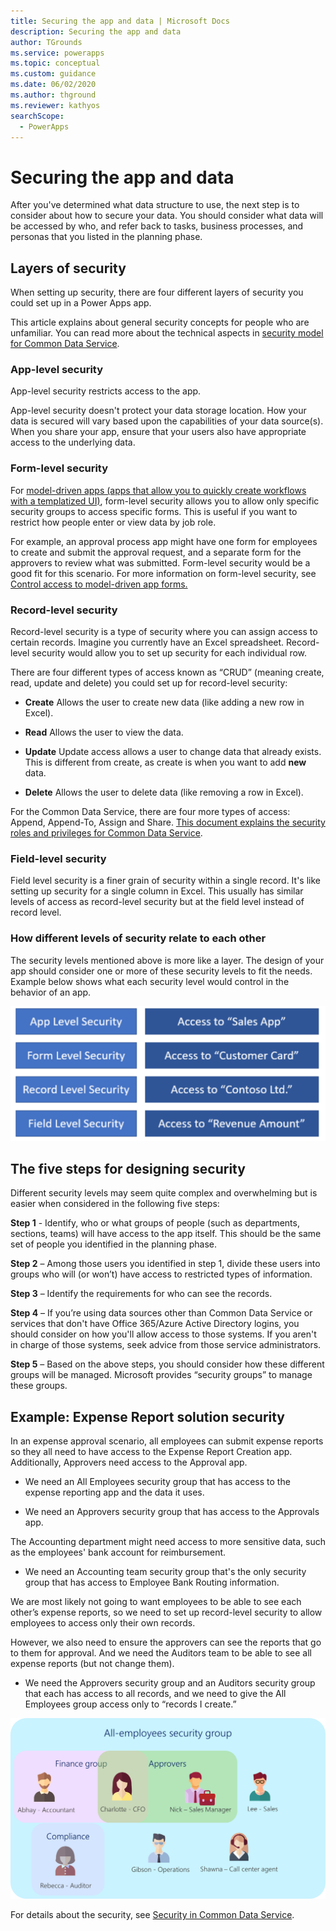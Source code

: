 ```yaml
---
title: Securing the app and data | Microsoft Docs
description: Securing the app and data
author: TGrounds
ms.service: powerapps
ms.topic: conceptual
ms.custom: guidance
ms.date: 06/02/2020
ms.author: thground
ms.reviewer: kathyos
searchScope:  
  - PowerApps
---
```


# Securing the app and data

After you've determined what data structure to use, the next step is to
consider about how to secure your data. You should consider what data will be
accessed by who, and refer back to tasks, business processes, and personas that
you listed in the planning phase.

## Layers of security

When setting up security, there are four different layers of security you could
set up in a Power Apps app.

This article explains about general security concepts for people who are
unfamiliar. You can read more about the technical aspects in [security model for
Common Data
Service](https://docs.microsoft.com/power-platform/admin/security-roles-privileges).

### App-level security

App-level security restricts access to the app.

App-level security doesn't protect your data storage location. How your data is
secured will vary based upon the capabilities of your data source(s). When you
share your app, ensure that your users also have appropriate access to the
underlying data.

### Form-level security

For [model-driven apps (apps that allow you to quickly create workflows with a
templatized
UI)](../../maker/model-driven-apps/model-driven-app-overview.md),
form-level security allows you to allow only specific security groups to access
specific forms. This is useful if you want to restrict how people enter or view
data by job role.

For example, an approval process app might have one form for employees to create
and submit the approval request, and a separate form for the approvers to review
what was submitted. Form-level security would be a good fit for this scenario.
For more information on form-level security, see [Control access to
model-driven app
forms.](../../maker/model-driven-apps/control-access-forms.md)

### Record-level security

Record-level security is a type of security where you can assign access to
certain records. Imagine you currently have an Excel spreadsheet. Record-level
security would allow you to set up security for each individual row.

There are four different types of access known as “CRUD” (meaning create, read,
update and delete) you could set up for record-level security:

-   **Create** Allows the user to create new data (like adding a new row in
    Excel).

-   **Read** Allows the user to view the data.

-   **Update** Update access allows a user to change data that already exists.
    This is different from create, as create is when you want to add **new**
    data.

-   **Delete** Allows the user to delete data (like removing a row in Excel).

For the Common Data Service, there are four more types of access: Append,
Append-To, Assign and Share. [This document explains the security roles and
privileges for Common Data
Service](https://docs.microsoft.com/power-platform/admin/security-roles-privileges).

### Field-level security

Field level security is a finer grain of security within a single record. It's
like setting up security for a single column in Excel. This usually has similar
levels of access as record-level security but at the field level instead of
record level.

### How different levels of security relate to each other

The security levels mentioned above is more like a layer. The design of your app
should consider one or more of these security levels to fit the needs. Example
below shows what each security level would control in the behavior of an app.

![Security levels](media/security-levels.png "Security levels")

## The five steps for designing security

Different security levels may seem quite complex and overwhelming but is easier
when considered in the following five steps:

**Step 1** - Identify, who or what groups of people (such as departments,
sections, teams) will have access to the app itself. This should be the same set
of people you identified in the planning phase.

**Step 2** – Among those users you identified in step 1, divide these
users into groups who will (or won’t) have access to restricted types of
information.

**Step 3** – Identify the requirements for who can see the records.

**Step 4** – If you’re using data sources other than Common Data Service or
services that don't have Office 365/Azure Active Directory logins, you should
consider on how you'll allow access to those systems. If you aren't in charge
of those systems, seek advice from those service administrators.

**Step 5** – Based on the above steps, you should consider how these different
groups will be managed. Microsoft provides “security groups” to manage these
groups.

## Example: Expense Report solution security

In an expense approval scenario, all employees can submit expense reports so
they all need to have access to the Expense Report Creation app. Additionally,
Approvers need access to the Approval app.

- We need an All Employees security group that has access to the expense
    reporting app and the data it uses.

- We need an Approvers security group that has access to the Approvals app.

The Accounting department might need access to more sensitive data, such as the
employees' bank account for reimbursement.

- We need an Accounting team security group that's the only security group
    that has access to Employee Bank Routing information.

We are most likely not going to want employees to be able to see each other’s
expense reports, so we need to set up record-level security to allow employees
to access only their own records.

However, we also need to ensure the approvers can see the reports that go to
them for approval. And we need the Auditors team to be able to see all expense
reports (but not change them).

- We need the Approvers security group and an Auditors security group that
    each has access to all records, and we need to give the All Employees group
    access only to “records I create.”

![Diagram of expense report example security groups](media/expense-report-security.png "Diagram of expense report example security groups")

For details about the security, see [Security in Common Data Service](https://docs.microsoft.com/power-platform/admin/wp-security).
